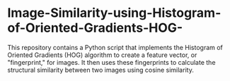 # Image-Similarity-using-Histogram-of-Oriented-Gradients-HOG-
This repository contains a Python script that implements the Histogram of Oriented Gradients (HOG) algorithm to create a feature vector, or "fingerprint," for images. It then uses these fingerprints to calculate the structural similarity between two images using cosine similarity.
